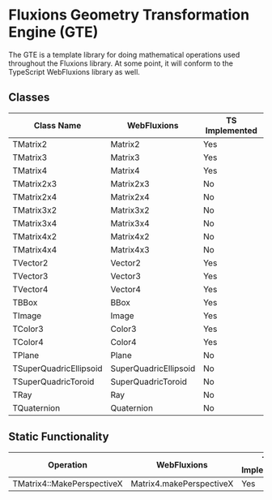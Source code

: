 # Fluxions Geometry Transformation Engine (GTE)

The GTE is a template library for doing mathematical operations used throughout the Fluxions library. At some point, it will conform to the TypeScript WebFluxions library as well.

## Classes

| Class Name             | WebFluxions           | TS Implemented |
|------------------------|-----------------------|----------------|
| TMatrix2               | Matrix2               | Yes            |
| TMatrix3               | Matrix3               | Yes            |
| TMatrix4               | Matrix4               | Yes            |
| TMatrix2x3             | Matrix2x3             | No             |
| TMatrix2x4             | Matrix2x4             | No             |
| TMatrix3x2             | Matrix3x2             | No             |
| TMatrix3x4             | Matrix3x4             | No             |
| TMatrix4x2             | Matrix4x2             | No             |
| TMatrix4x4             | Matrix4x3             | No             |
| TVector2               | Vector2               | Yes            |
| TVector3               | Vector3               | Yes            |
| TVector4               | Vector4               | Yes            |
| TBBox                  | BBox                  | Yes            |
| TImage                 | Image                 | Yes            |
| TColor3                | Color3                | Yes            |
| TColor4                | Color4                | Yes            |
| TPlane                 | Plane                 | No             |
| TSuperQuadricEllipsoid | SuperQuadricEllipsoid | No             |
| TSuperQuadricToroid    | SuperQuadricToroid    | No             |
| TRay                   | Ray                   | No             |
| TQuaternion            | Quaternion            | No             |

## Static Functionality

| Operation                  | WebFluxions              | TS Implemented |
|----------------------------|--------------------------|----------------|
| TMatrix4::MakePerspectiveX | Matrix4.makePerspectiveX | Yes            |
